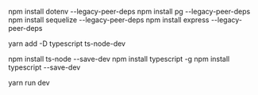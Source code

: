 npm install dotenv --legacy-peer-deps
npm install pg --legacy-peer-deps
npm install sequelize --legacy-peer-deps
npm install express --legacy-peer-deps

yarn add -D typescript ts-node-dev

npm install ts-node --save-dev
npm install typescript -g 
npm install typescript --save-dev

yarn run dev